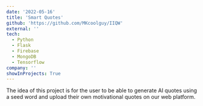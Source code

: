 ```yaml
---
date: '2022-05-16'
title: 'Smart Quotes'
github: 'https://github.com/MKcoolguy/IIQW'
external: ''
tech:
  - Python
  - Flask
  - Firebase
  - MongoDB
  - Tensorflow
company: ''
showInProjects: True
---
```


The idea of this project is for the user to be able to generate AI quotes using a seed word and upload their own motivational quotes on our web platform.
